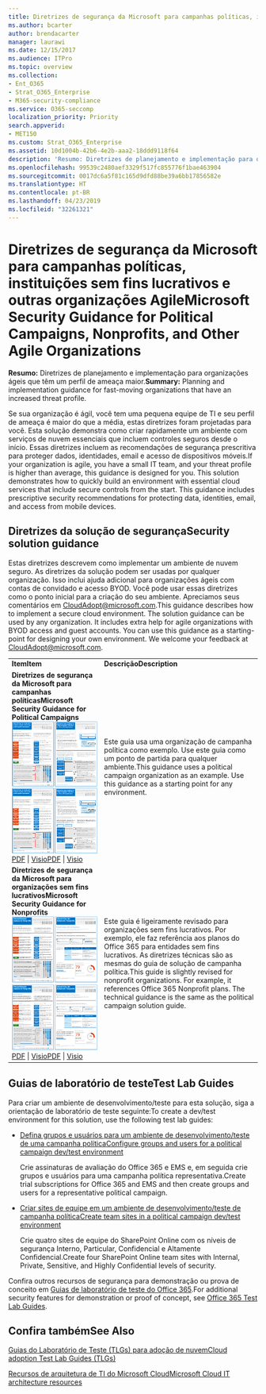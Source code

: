 ```yaml
---
title: Diretrizes de segurança da Microsoft para campanhas políticas, instituições sem fins lucrativos e outras organizações Agile
ms.author: bcarter
author: brendacarter
manager: laurawi
ms.date: 12/15/2017
ms.audience: ITPro
ms.topic: overview
ms.collection:
- Ent_O365
- Strat_O365_Enterprise
- M365-security-compliance
ms.service: O365-seccomp
localization_priority: Priority
search.appverid:
- MET150
ms.custom: Strat_O365_Enterprise
ms.assetid: 10d1004b-42b6-4e2b-aaa2-18ddd9118f64
description: 'Resumo: Diretrizes de planejamento e implementação para organizações ágeis que têm um perfil de ameaça maior.'
ms.openlocfilehash: 99539c2480aef3329f517fc855776f1bae463904
ms.sourcegitcommit: 0017dc6a5f81c165d9dfd88be39a6bb17856582e
ms.translationtype: HT
ms.contentlocale: pt-BR
ms.lasthandoff: 04/23/2019
ms.locfileid: "32261321"
---
```

# <a name="microsoft-security-guidance-for-political-campaigns-nonprofits-and-other-agile-organizations"></a><span data-ttu-id="57a8e-103">Diretrizes de segurança da Microsoft para campanhas políticas, instituições sem fins lucrativos e outras organizações Agile</span><span class="sxs-lookup"><span data-stu-id="57a8e-103">Microsoft Security Guidance for Political Campaigns, Nonprofits, and Other Agile Organizations</span></span>

 <span data-ttu-id="57a8e-104">**Resumo:** Diretrizes de planejamento e implementação para organizações ágeis que têm um perfil de ameaça maior.</span><span class="sxs-lookup"><span data-stu-id="57a8e-104">**Summary:** Planning and implementation guidance for fast-moving organizations that have an increased threat profile.</span></span>
  
<span data-ttu-id="57a8e-p101">Se sua organização é ágil, você tem uma pequena equipe de TI e seu perfil de ameaça é maior do que a média, estas diretrizes foram projetadas para você. Esta solução demonstra como criar rapidamente um ambiente com serviços de nuvem essenciais que incluem controles seguros desde o início. Essas diretrizes incluem as recomendações de segurança prescritiva para proteger dados, identidades, email e acesso de dispositivos móveis.</span><span class="sxs-lookup"><span data-stu-id="57a8e-p101">If your organization is agile, you have a small IT team, and your threat profile is higher than average, this guidance is designed for you. This solution demonstrates how to quickly build an environment with essential cloud services that include secure controls from the start. This guidance includes prescriptive security recommendations for protecting data, identities, email, and access from mobile devices.</span></span>
  
## <a name="security-solution-guidance"></a><span data-ttu-id="57a8e-108">Diretrizes da solução de segurança</span><span class="sxs-lookup"><span data-stu-id="57a8e-108">Security solution guidance</span></span>

<span data-ttu-id="57a8e-p102">Estas diretrizes descrevem como implementar um ambiente de nuvem seguro. As diretrizes da solução podem ser usadas por qualquer organização. Isso inclui ajuda adicional para organizações ágeis com contas de convidado e acesso BYOD. Você pode usar essas diretrizes como o ponto inicial para a criação do seu ambiente. Apreciamos seus comentários em [CloudAdopt@microsoft.com](mailto:CloudAdopt@microsoft.com).</span><span class="sxs-lookup"><span data-stu-id="57a8e-p102">This guidance describes how to implement a secure cloud environment. The solution guidance can be used by any organization. It includes extra help for agile organizations with BYOD access and guest accounts. You can use this guidance as a starting-point for designing your own environment. We welcome your feedback at [CloudAdopt@microsoft.com](mailto:CloudAdopt@microsoft.com).</span></span> 
  
|||
|:-----|:-----|
|<span data-ttu-id="57a8e-114">**Item**</span><span class="sxs-lookup"><span data-stu-id="57a8e-114">**Item**</span></span> <br/> |<span data-ttu-id="57a8e-115">**Descrição**</span><span class="sxs-lookup"><span data-stu-id="57a8e-115">**Description**</span></span> <br/> |
|<span data-ttu-id="57a8e-116">**Diretrizes de segurança da Microsoft para campanhas políticas**</span><span class="sxs-lookup"><span data-stu-id="57a8e-116">**Microsoft Security Guidance for Political Campaigns**</span></span> <br/> <span data-ttu-id="57a8e-117">[![Miniatura para conjunto de minipôsteres.](media/d370ce28-ca40-4930-9a2c-907312aa06c8.png)          ](http://download.microsoft.com/download/B/4/D/B4D520C3-4D0C-4B4D-BFB9-09F0651C2775/MSFT_Cloud_architecture_security%20for%20political%20campaigns.pdf)</span><span class="sxs-lookup"><span data-stu-id="57a8e-117">[![Thumb nail for mini poster set.](media/d370ce28-ca40-4930-9a2c-907312aa06c8.png)          ](http://download.microsoft.com/download/B/4/D/B4D520C3-4D0C-4B4D-BFB9-09F0651C2775/MSFT_Cloud_architecture_security%20for%20political%20campaigns.pdf)</span></span> <br/> <span data-ttu-id="57a8e-118">[PDF](http://download.microsoft.com/download/B/4/D/B4D520C3-4D0C-4B4D-BFB9-09F0651C2775/MSFT_Cloud_architecture_security%20for%20political%20campaigns.pdf)  \| [Visio](http://download.microsoft.com/download/B/4/D/B4D520C3-4D0C-4B4D-BFB9-09F0651C2775/MSFT_Cloud_architecture_security%20for%20political%20campaigns.vsdx)</span><span class="sxs-lookup"><span data-stu-id="57a8e-118">[PDF](http://download.microsoft.com/download/B/4/D/B4D520C3-4D0C-4B4D-BFB9-09F0651C2775/MSFT_Cloud_architecture_security%20for%20political%20campaigns.pdf)  \| [Visio](http://download.microsoft.com/download/B/4/D/B4D520C3-4D0C-4B4D-BFB9-09F0651C2775/MSFT_Cloud_architecture_security%20for%20political%20campaigns.vsdx)</span></span> <br/> |<span data-ttu-id="57a8e-p103">Este guia usa uma organização de campanha política como exemplo. Use este guia como um ponto de partida para qualquer ambiente.</span><span class="sxs-lookup"><span data-stu-id="57a8e-p103">This guidance uses a political campaign organization as an example. Use this guidance as a starting point for any environment.</span></span>  <br/> |
|<span data-ttu-id="57a8e-121">**Diretrizes de segurança da Microsoft para organizações sem fins lucrativos**</span><span class="sxs-lookup"><span data-stu-id="57a8e-121">**Microsoft Security Guidance for Nonprofits**</span></span> <br/> <span data-ttu-id="57a8e-122">[![Imagem em miniatura para arquivos disponíveis para download](media/e4784889-1c69-4067-9a8f-31d31d1eceea.png)          ](http://download.microsoft.com/download/9/4/3/94389612-C679-4061-8DF2-D9A15D72B65F/Microsoft_Cloud%20Architecture_Security%20for%20Nonprofits.pdf)</span><span class="sxs-lookup"><span data-stu-id="57a8e-122">[![Thumnail image for downloadable file](media/e4784889-1c69-4067-9a8f-31d31d1eceea.png)          ](http://download.microsoft.com/download/9/4/3/94389612-C679-4061-8DF2-D9A15D72B65F/Microsoft_Cloud%20Architecture_Security%20for%20Nonprofits.pdf)</span></span> <br/> <span data-ttu-id="57a8e-123">[PDF](http://download.microsoft.com/download/9/4/3/94389612-C679-4061-8DF2-D9A15D72B65F/Microsoft_Cloud%20Architecture_Security%20for%20Nonprofits.pdf)  \| [Visio](http://download.microsoft.com/download/9/4/3/94389612-C679-4061-8DF2-D9A15D72B65F/Microsoft_Cloud%20Architecture_Security%20for%20Nonprofits.vsdx)</span><span class="sxs-lookup"><span data-stu-id="57a8e-123">[PDF](http://download.microsoft.com/download/9/4/3/94389612-C679-4061-8DF2-D9A15D72B65F/Microsoft_Cloud%20Architecture_Security%20for%20Nonprofits.pdf)  \| [Visio](http://download.microsoft.com/download/9/4/3/94389612-C679-4061-8DF2-D9A15D72B65F/Microsoft_Cloud%20Architecture_Security%20for%20Nonprofits.vsdx)</span></span> <br/> |<span data-ttu-id="57a8e-p104">Este guia é ligeiramente revisado para organizações sem fins lucrativos. Por exemplo, ele faz referência aos planos do Office 365 para entidades sem fins lucrativos. As diretrizes técnicas são as mesmas do guia de solução de campanha política.</span><span class="sxs-lookup"><span data-stu-id="57a8e-p104">This guide is slightly revised for nonprofit organizations. For example, it references Office 365 Nonprofit plans. The technical guidance is the same as the political campaign solution guide.</span></span>  <br/> |
   
## <a name="test-lab-guides"></a><span data-ttu-id="57a8e-127">Guias de laboratório de teste</span><span class="sxs-lookup"><span data-stu-id="57a8e-127">Test Lab Guides</span></span>

<span data-ttu-id="57a8e-128">Para criar um ambiente de desenvolvimento/teste para esta solução, siga a orientação de laboratório de teste seguinte:</span><span class="sxs-lookup"><span data-stu-id="57a8e-128">To create a dev/test environment for this solution, use the following test lab guides:</span></span> 
  
- [<span data-ttu-id="57a8e-129">Defina grupos e usuários para um ambiente de desenvolvimento/teste de uma campanha política</span><span class="sxs-lookup"><span data-stu-id="57a8e-129">Configure groups and users for a political campaign dev/test environment</span></span>](https://docs.microsoft.com/office365/enterprise/configure-groups-and-users-for-a-political-campaign-dev-test-environment)
    
     <span data-ttu-id="57a8e-130">Crie assinaturas de avaliação do Office 365 e EMS e, em seguida crie grupos e usuários para uma campanha política representativa.</span><span class="sxs-lookup"><span data-stu-id="57a8e-130">Create trial subscriptions for Office 365 and EMS and then create groups and users for a representative political campaign.</span></span>
    
- [<span data-ttu-id="57a8e-131">Criar sites de equipe em um ambiente de desenvolvimento/teste de campanha política</span><span class="sxs-lookup"><span data-stu-id="57a8e-131">Create team sites in a political campaign dev/test environment</span></span>](https://docs.microsoft.com/office365/enterprise/create-team-sites-in-a-political-campaign-dev-test-environment)
    
    <span data-ttu-id="57a8e-132">Crie quatro sites de equipe do SharePoint Online com os níveis de segurança Interno, Particular, Confidencial e Altamente Confidencial.</span><span class="sxs-lookup"><span data-stu-id="57a8e-132">Create four SharePoint Online team sites with Internal, Private, Sensitive, and Highly Confidential levels of security.</span></span>
    
<span data-ttu-id="57a8e-133">Confira outros recursos de segurança para demonstração ou prova de conceito em [Guias de laboratório de teste do Office 365](http://aka.ms/o365tlgs).</span><span class="sxs-lookup"><span data-stu-id="57a8e-133">For additional security features for demonstration or proof of concept, see [Office 365 Test Lab Guides](http://aka.ms/o365tlgs).</span></span>
  
## <a name="see-also"></a><span data-ttu-id="57a8e-134">Confira também</span><span class="sxs-lookup"><span data-stu-id="57a8e-134">See Also</span></span>

[<span data-ttu-id="57a8e-135">Guias do Laboratório de Teste (TLGs) para adoção de nuvem</span><span class="sxs-lookup"><span data-stu-id="57a8e-135">Cloud adoption Test Lab Guides (TLGs)</span></span>](https://docs.microsoft.com/office365/enterprise/cloud-adoption-test-lab-guides-tlgs)
  
[<span data-ttu-id="57a8e-136">Recursos de arquitetura de TI do Microsoft Cloud</span><span class="sxs-lookup"><span data-stu-id="57a8e-136">Microsoft Cloud IT architecture resources</span></span>](https://docs.microsoft.com/office365/enterprise/microsoft-cloud-it-architecture-resources)



